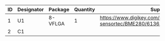 | ID  | Designator | Package | Quantity | Supplier |
| ------------- | ------------- | ------------- | ------------- | ------------- |
| 1  | U1 | 8-VFLGA | 1 | https://www.digikey.com/en/products/detail/bosch-sensortec/BME280/6136306 |
| 2  | C1 | 
